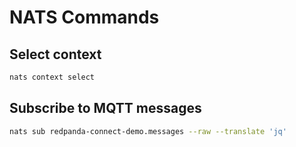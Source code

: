 # NATS Commands

## Select context

```bash
nats context select
```

## Subscribe to MQTT messages

```bash
nats sub redpanda-connect-demo.messages --raw --translate 'jq'
```
